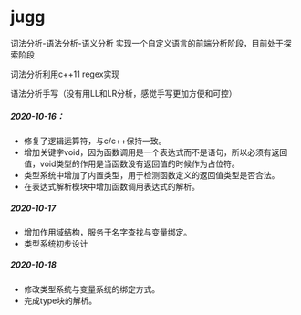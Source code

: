 ﻿# jugg

词法分析-语法分析-语义分析 实现一个自定义语言的前端分析阶段，目前处于探索阶段

词法分析利用c++11 regex实现

语法分析手写（没有用LL和LR分析，感觉手写更加方便和可控）

##### 2020-10-16：
* 修复了逻辑运算符，与c/c++保持一致。
* 增加关键字void，因为函数调用是一个表达式而不是语句，所以必须有返回值，void类型的作用是当函数没有返回值的时候作为占位符。
* 类型系统中增加了内置类型，用于检测函数定义的返回值类型是否合法。
* 在表达式解析模块中增加函数调用表达式的解析。

##### 2020-10-17
* 增加作用域结构，服务于名字查找与变量绑定。
* 类型系统初步设计

##### 2020-10-18
* 修改类型系统与变量系统的绑定方式。
* 完成type块的解析。